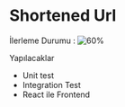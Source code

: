 # Shortened Url

İlerleme Durumu : ![60%](https://progress-bar.dev/60)

Yapılacaklar

* Unit test
* Integration Test
* React ile Frontend 

